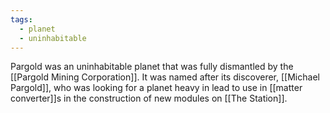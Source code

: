 ```yaml
---
tags:
  - planet
  - uninhabitable
---
```

Pargold was an uninhabitable planet that was fully dismantled by the [[Pargold Mining Corporation]]. It was named after its discoverer, [[Michael Pargold]], who was looking for a planet heavy in lead to use in [[matter converter]]s in the construction of new modules on [[The Station]].